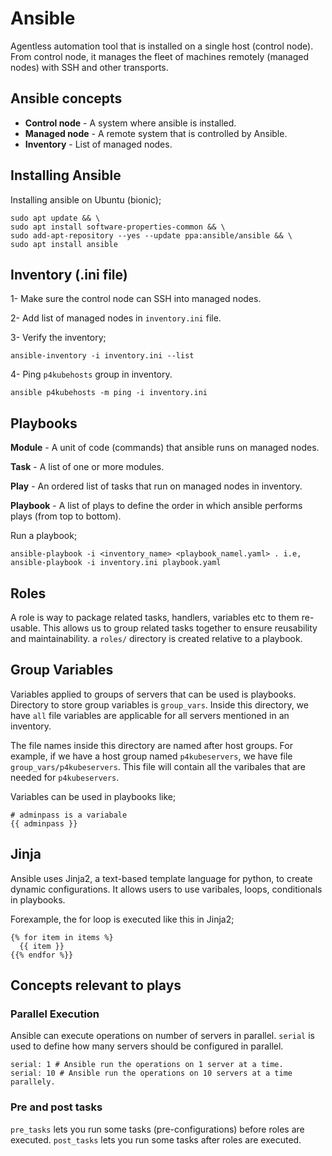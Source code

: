 # Ansible

Agentless automation tool that is installed on a single host (control node). From control node, it manages the fleet of machines remotely (managed nodes) with SSH and other transports.

## Ansible concepts
- **Control node** - A system where ansible is installed.
- **Managed node** - A remote system that is controlled by Ansible.
- **Inventory** - List of managed nodes.

## Installing Ansible
Installing ansible on Ubuntu (bionic);
```
sudo apt update && \
sudo apt install software-properties-common && \
sudo add-apt-repository --yes --update ppa:ansible/ansible && \
sudo apt install ansible
```

## Inventory (.ini file)

1- Make sure the control node can SSH into managed nodes.

2- Add list of managed nodes in `inventory.ini` file.

3- Verify the inventory;
```
ansible-inventory -i inventory.ini --list
```

4- Ping `p4kubehosts` group in inventory.
```
ansible p4kubehosts -m ping -i inventory.ini
```

## Playbooks
**Module** - A unit of code (commands) that ansible runs on managed nodes.

**Task** - A list of one or more modules.

**Play** - An ordered list of tasks that run on managed nodes in inventory.

**Playbook** - A list of plays to define the order in which ansible performs plays (from top to bottom).

Run a playbook;
```
ansible-playbook -i <inventory_name> <playbook_namel.yaml> . i.e, 
ansible-playbook -i inventory.ini playbook.yaml
```

## Roles
A role is way to package related tasks, handlers, variables etc to them re-usable. This allows us to group related tasks together to ensure reusability and maintainability.
a `roles/` directory is created relative to a playbook.

## Group Variables
Variables applied to groups of servers that can be used is playbooks. Directory to store group variables is `group_vars`. Inside this directory, we have `all` file variables are applicable for all servers mentioned in an inventory. 

The file names inside this directory are named after host groups. For example, if we have a host group named `p4kubeservers`, we have file `group_vars/p4kubeservers`. This file will contain all the varibales that are needed for `p4kubeservers`.

Variables can be used in playbooks like;
```
# adminpass is a variabale
{{ adminpass }}
```

## Jinja
Ansible uses Jinja2, a text-based template language for python, to create dynamic configurations. It allows users to use varibales, loops, conditionals in playbooks.

Forexample, the for loop is executed like this in Jinja2;
```
{% for item in items %}
  {{ item }}
{{% endfor %}}
```

## Concepts relevant to plays

### Parallel Execution
Ansible can execute operations on number of servers in parallel. `serial` is used to define how many servers should be configured in parallel.

```
serial: 1 # Ansible run the operations on 1 server at a time.
serial: 10 # Ansible run the operations on 10 servers at a time parallely.
```

### Pre and post tasks
`pre_tasks` lets you run some tasks (pre-configurations) before roles are executed. 
`post_tasks` lets you run some tasks after roles are executed. 
